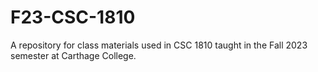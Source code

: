 # F23-CSC-1810
A repository for class materials used in CSC 1810 taught in the Fall 2023 semester at Carthage College.

